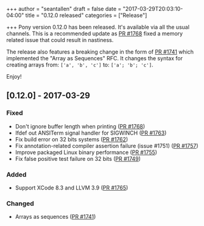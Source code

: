 +++
author = "seantallen"
draft = false
date = "2017-03-29T20:03:10-04:00"
title = "0.12.0 released"
categories = ["Release"]

+++
Pony version 0.12.0 has been released. It's available via all the usual channels. This is a recommended update as [PR #1768](https://github.com/ponylang/ponyc/pull/1768) fixed a memory related issue that could result in nastiness.
<!--more-->

The release also features a breaking change in the form of [PR #1741](https://github.com/ponylang/ponyc/pull/1741) which implemented the "Array as Sequences" RFC. It changes the syntax for creating arrays from: `['a', 'b', 'c']` to: `['a'; 'b'; 'c']`.

Enjoy!

## [0.12.0] - 2017-03-29

### Fixed

- Don't ignore buffer length when printing ([PR #1768](https://github.com/ponylang/ponyc/pull/1768))
- Ifdef out ANSITerm signal handler for SIGWINCH ([PR #1763](https://github.com/ponylang/ponyc/pull/1763))
- Fix build error on 32 bits systems ([PR #1762](https://github.com/ponylang/ponyc/pull/1762))
- Fix annotation-related compiler assertion failure (issue #1751) ([PR #1757](https://github.com/ponylang/ponyc/pull/1757))
- Improve packaged Linux binary performance ([PR #1755](https://github.com/ponylang/ponyc/pull/1755))
- Fix false positive test failure on 32 bits ([PR #1749](https://github.com/ponylang/ponyc/pull/1749))

### Added

- Support XCode 8.3 and LLVM 3.9 ([PR #1765](https://github.com/ponylang/ponyc/pull/1765))

### Changed

- Arrays as sequences ([PR #1741](https://github.com/ponylang/ponyc/pull/1741))
